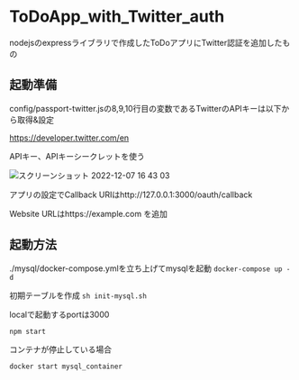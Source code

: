 # ToDoApp_with_Twitter_auth
nodejsのexpressライブラリで作成したToDoアプリにTwitter認証を追加したもの



## 起動準備

config/passport-twitter.jsの8,9,10行目の変数であるTwitterのAPIキーは以下から取得&設定

https://developer.twitter.com/en

APIキー、APIキーシークレットを使う

![スクリーンショット 2022-12-07 16 43 03](https://user-images.githubusercontent.com/103504603/206120142-6812ca2b-afd6-4792-9936-321c43a9fc51.png)


アプリの設定でCallback URIはhttp://127.0.0.1:3000/oauth/callback

Website URLはhttps://example.com
を追加





## 起動方法

./mysql/docker-compose.ymlを立ち上げてmysqlを起動
`docker-compose up -d`

初期テーブルを作成
`sh init-mysql.sh`

localで起動するportは3000

`npm start`

コンテナが停止している場合

`docker start mysql_container`


